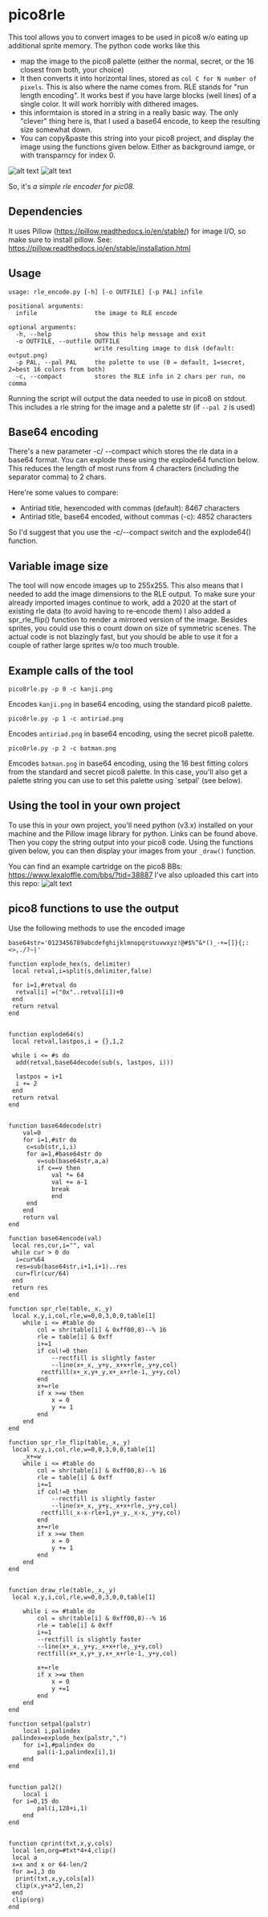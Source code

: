 # pico8rle

This tool allows you to convert images to be used in pico8 w/o eating up additional sprite memory.
The python code works like this
- map the image to the pico8 palette (either the normal, secret, or the 16 closest from both, your choice)
- It then converts it into horizontal lines, stored as `col C for N number of pixels`. This is also where the name comes from. RLE stands for "run length encoding". It works best if you have large blocks (well lines) of a single color. It will work horribly with dithered images.
- this informtaion is stored in a string in a really basic way. The only "clever" thing here is, that I used a base64 encode, to keep the resulting size somewhat down.
- You can copy&paste this string into your pico8 project, and display the image using the functions given below. Either as background iamge, or with transparncy for index 0. 

![alt text](https://github.com/iSpellcaster/pico8rle/raw/master/rle%20p8_2.gif "Short demo of the code")
![alt text](https://github.com/iSpellcaster/pico8rle/raw/master/rle%20p8_1.gif "Short demo of the code")


So, it's *a simple rle encoder for pic08.*

## Dependencies

It uses Pillow (https://pillow.readthedocs.io/en/stable/) for image I/O, so make sure to install pillow. See: https://pillow.readthedocs.io/en/stable/installation.html

## Usage
```
usage: rle_encode.py [-h] [-o OUTFILE] [-p PAL] infile

positional arguments:
  infile                the image to RLE encode

optional arguments:
  -h, --help            show this help message and exit
  -o OUTFILE, --outfile OUTFILE
                        write resulting image to disk (default: output.png)
  -p PAL, --pal PAL     the palette to use (0 = default, 1=secret, 2=best 16 colors from both)
  -c, --compact         stores the RLE info in 2 chars per run, no comma
  ```
  
Running the script will output the data needed to use in pico8 on stdout.
This includes a rle string for the image and a palette str (if `--pal 2` is used)

## Base64 encoding
There's a new parameter -c/ --compact which stores the rle data in a base64 format.
You can explode these using the explode64 function below. This reduces the length of most runs from 4 characters (including the separator comma) to 2 chars.

Here're some values to compare:
 - Antiriad title, hexencoded with commas (default): 8467 characters
 - Antiriad title, base64 encoded, without commas (-c): 4852 characters
 
So I'd suggest that you use the -c/--compact switch and the explode64() function.

## Variable image size
The tool will now encode images up to 255x255.
This also means that I needed to add the image dimensions to the RLE output.
To make sure your already imported images continue to work, add a 2020 at the start of existing rle data (to avoid having to re-encode them)
I also added a spr_rle_flip() function to render a mirrored version of the image. Besides sprites, you could use this o count down on size of symmetric scenes.
The actual code is not blazingly fast, but you should be able to use it for a couple of rather large sprites w/o too much trouble.

## Example calls of the tool
```
pico8rle.py -p 0 -c kanji.png
```
Encodes `kanji.png` in base64 encoding, using the standard pico8 palette.
```
pico8rle.py -p 1 -c antiriad.png
```
Encodes `antiriad.png` in base64 encoding, using the secret pico8 palette.
```
pico8rle.py -p 2 -c batman.png
```
Emcodes `batman.png` in base64 encoding, using the 16 best fitting colors from the standard and secret pico8 palette.
In this case, you'll also get a palette string you can use to set this palette using `setpal' (see below).

## Using the tool in your own project
To use this in your own project, you'll need python (v3.x) installed on your machine and the Pillow image library for python. Links can be found above.
Then you copy the string output into your pico8 code. Using the functions given below, you can then display your images from your `_draw()` function.

You can find an example cartridge on the pico8 BBs: https://www.lexaloffle.com/bbs/?tid=38887
I've also uploaded this cart into this repo:
![alt text](https://github.com/iSpellcaster/pico8rle/raw/master/rle.p8.png "Short demo of the code")


  
## pico8 functions to use the output
Use the following methods to use the encoded image
```
base64str='0123456789abcdefghijklmnopqrstuvwxyz!@#$%^&*()_-+=[]}{;:<>,./?~|'

function explode_hex(s, delimiter)
 local retval,i=split(s,delimiter,false)
  
 for i=1,#retval do
  retval[i] =("0x"..retval[i])+0
 end
 return retval
end


function explode64(s)
 local retval,lastpos,i = {},1,2
 
 while i <= #s do
  add(retval,base64decode(sub(s, lastpos, i)))
  
  lastpos = i+1
  i += 2
 end
 return retval
end


function base64decode(str)
	val=0
	for i=1,#str do
	 c=sub(str,i,i)
	 for a=1,#base64str do
	 	v=sub(base64str,a,a)
	 	if c==v then
	 		val *= 64
	 		val += a-1
	 		break
			end
	 end
	end
	return val
end

function base64encode(val)
 local res,cur,i="", val
 while cur > 0 do
  i=cur%64
  res=sub(base64str,i+1,i+1)..res
  cur=flr(cur/64)
 end 	
 return res
end

function spr_rle(table,_x,_y)
 local x,y,i,col,rle,w=0,0,3,0,0,table[1]
	while i <= #table do
		col = shr(table[i] & 0xff00,8)--% 16		
		rle = table[i] & 0xff
		i+=1
		if col!=0 then
			--rectfill is slightly faster
			--line(x+_x,_y+y,_x+x+rle,_y+y,col)
		 rectfill(x+_x,y+_y,x+_x+rle-1,_y+y,col)
		end
		x+=rle
		if x >=w then
			x = 0
			y += 1
		end
	end
end

function spr_rle_flip(table,_x,_y)
 local x,y,i,col,rle,w=0,0,3,0,0,table[1]
	_x+=w
	while i <= #table do
		col = shr(table[i] & 0xff00,8)--% 16		
		rle = table[i] & 0xff
		i+=1
		if col!=0 then
			--rectfill is slightly faster
			--line(x+_x,_y+y,_x+x+rle,_y+y,col)
		 rectfill(_x-x-rle+1,y+_y,_x-x,_y+y,col)
		end
		x+=rle
		if x >=w then
			x = 0
			y += 1
		end
	end
end


function draw_rle(table,_x,_y)
 local x,y,i,col,rle,w=0,0,3,0,0,table[1]
 
	while i <= #table do
		col = shr(table[i] & 0xff00,8)--% 16		
		rle = table[i] & 0xff
		i+=1
		--rectfill is slightly faster
		--line(x+_x,_y+y,_x+x+rle,_y+y,col)
		rectfill(x+_x,y+_y,x+_x+rle-1,_y+y,col)
		
		x+=rle
		if x >=w then
			x = 0
			y +=1
		end
	end
end

function setpal(palstr)
	local i,palindex
 palindex=explode_hex(palstr,",")
	for i=1,#palindex do
	 	pal(i-1,palindex[i],1)
	end
end


function pal2()
	local i
 for i=0,15 do
	 	pal(i,128+i,1)
	end
end


function cprint(txt,x,y,cols)
 local len,org=#txt*4+4,clip() 
 local a
 x=x and x or 64-len/2
 for a=1,3 do
  print(txt,x,y,cols[a])    
  clip(x,y+a*2,len,2)
 end
 clip(org)
end
```
